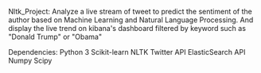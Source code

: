  Nltk_Project:
Analyze a live stream of tweet to predict the sentiment of the author based on Machine Learning and Natural Language Processing.
And display the live trend on kibana's dashboard filtered by keyword such as "Donald Trump" or "Obama"

Dependencies:
Python 3
Scikit-learn 
NLTK
Twitter API
ElasticSearch API
Numpy 
Scipy


